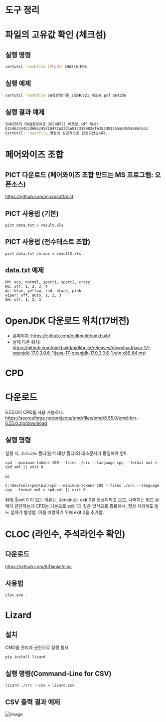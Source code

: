 # 도구 정리

# 파일의 고유값 확인 (체크섬)
## 실행 명령
```sh
certutil -hashfile [파일명] SHA256|MD5
```

## 실행 예제
```sh
certutil -hashfile SW검증및이론_20240521_배포본.pdf SHA256
```

## 실행 결과 예제
```sh
SHA256의 SW검증및이론_20240521_배포본.pdf 해시:
b1546334433d666245218471a23d1e817319902efe393d91765a60558684c6cc
CertUtil: -hashfile 명령이 성공적으로 완료되었습니다.
```

# 페어와이즈 조합
## PICT 다운로드 (페어와이즈 조합 만드는 MS 프로그램: 오픈소스)
https://github.com/microsoft/pict

## PICT 사용법 (기본)
```
pict data.txt > result.xls
```
## PICT 사용법 (전수테스트 조합)
```
pict data.txt /o:max > result2.xls
```

## data.txt 예제
```
DM: eco, normal, sport1, sport2, crazy
RG: off, 1, 2, 3, 4
AL: blue, yellow, red, black, pink
wiper: off, auto, 1, 2, 3
SH: off, 1, 2, 3
```

# OpenJDK 다운로드 위치(17버전)
- 홈페이지: https://github.com/ojdkbuild/ojdkbuild
- 실제 다운 위치: https://github.com/ojdkbuild/ojdkbuild/releases/download/java-17-openjdk-17.0.3.0.6-1/java-17-openjdk-17.0.3.0.6-1.win.x86_64.msi

# CPD
# 다운로드
6.55.0이 CPD를 사용 가능하다.
https://sourceforge.net/projects/pmd/files/pmd/6.55.0/pmd-bin-6.55.0.zip/download

## 실행 명령
실행 시, 소스코드 폴더(분석 대상 폴더)의 대소문자가 동일해야 함!!

```
cpd --minimum-tokens 100 --files ./src --language cpp --format xml > cpd.xml || exit 0
```
or
```
C:\DevTools\pmd\bin\cpd --minimum-tokens 100 --files ./src --language cpp --format xml > cpd.xml || exit 0
```

뒤에 ||exit 0 이 있는 이유는, Jenkins는 exit 0을 정상이라고 보고, 나머지는 빌드 실패라 판단하는데 CPD는 기본으로 exit 1과 같은 방식으로 종료해서, 정상 처리해도 빌드 실패가 발생함. 이를 예방하기 위해 exit 0을 추가함.

# CLOC (라인수, 주석라인수 확인)
## 다운로드
https://github.com/AlDanial/cloc

## 사용법
```
cloc.exe .
```

# Lizard
## 설치
CMD를 관리자 권한으로 실행 필요
```
pip install lizard
```

## 실행 명령(Command-Line for CSV)
```
lizard ./src --csv > lizard.csv
```
## CSV 출력 결과 예제
![image](https://github.com/user-attachments/assets/a869bdeb-c91d-48c3-a30f-228d0a50564b)

